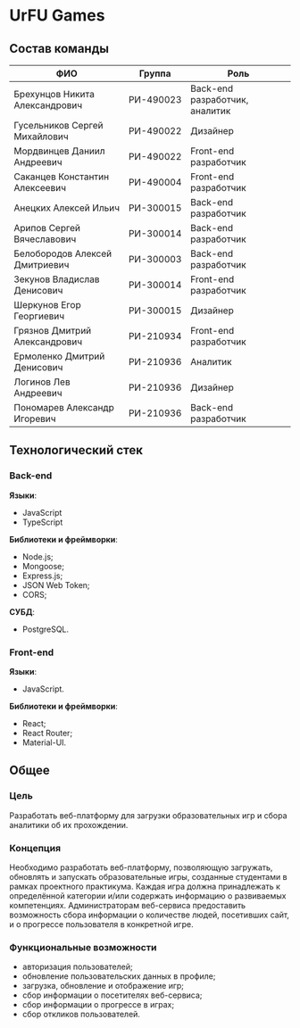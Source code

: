 # UrFU Games

## Состав команды

ФИО                           |Группа   |Роль
------------------------------|---------|------------------------------
Брехунцов Никита Александрович|РИ-490023|Back-end разработчик, аналитик
Гусельников Сергей Михайлович |РИ-490022|Дизайнер
Мордвинцев Даниил Андреевич   |РИ-490022|Front-end разработчик
Саканцев Константин Алексеевич|РИ-490004|Front-end разработчик
Анецких Алексей Ильич         |РИ-300015|Back-end разработчик
Арипов Сергей Вячеславович    |РИ-300014|Back-end разработчик
Белобородов Алексей Дмитриевич|РИ-300003|Back-end разработчик
Зекунов Владислав Денисович   |РИ-300014|Front-end разработчик
Шеркунов Егор Георгиевич      |РИ-300015|Дизайнер
Грязнов Дмитрий Александрович |РИ-210934|Front-end разработчик
Ермоленко Дмитрий Денисович   |РИ-210936|Аналитик
Логинов Лев Андреевич         |РИ-210936|Дизайнер
Пономарев Александр Игоревич  |РИ-210936|Back-end разработчик

## Технологический стек

### Back-end

**Языки**:

- JavaScript
- TypeScript

**Библиотеки и фреймворки**:

- Node.js;
- Mongoose;
- Express.js;
- JSON Web Token;
- CORS;

**СУБД**:

- PostgreSQL.

### Front-end

**Языки**:

- JavaScript.

**Библиотеки и фреймворки**:

- React;
- React Router;
- Material-UI.

## Общее

### Цель

Разработать веб-платформу для загрузки образовательных игр и сбора аналитики об их прохождении.

### Концепция

Необходимо разработать веб-платформу, позволяющую загружать, обновлять и запускать образовательные
игры, созданные студентами в рамках проектного практикума. Каждая игра должна принадлежать к
определённой категории и/или содержать информацию о развиваемых компетенциях. Администраторам
веб-сервиса предоставить возможность сбора информации о количестве людей, посетивших сайт, и о
прогрессе пользователя в конкретной игре.

### Функциональные возможности

- авторизация пользователей;
- обновление пользовательских данных в профиле;
- загрузка, обновление и отображение игр;
- сбор информации о посетителях веб-сервиса;
- сбор информации о прогрессе в играх;
- сбор откликов пользователей.

